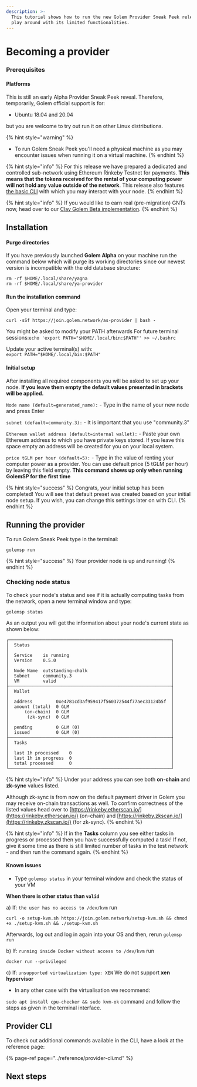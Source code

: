 ```yaml
---
description: >-
  This tutorial shows how to run the new Golem Provider Sneak Peek release and
  play around with its limited functionalities.
---
```


# Becoming a provider

### Prerequisites

#### Platforms

This is still an early Alpha Provider Sneak Peek reveal. Therefore, temporarily, Golem official support is for:

* Ubuntu 18.04 and 20.04 

but you are welcome to try out run it on other Linux distributions.

{% hint style="warning" %}
* To run Golem Sneak Peek you'll need a physical machine as you may encounter issues when running it on a virtual machine.
{% endhint %}

{% hint style="info" %}
For this release we have prepared a dedicated and controlled sub-network using Ethereum Rinkeby Testnet for payments. **This means that the tokens received for the rental of your computing power will not hold any value outside of the network**. This release also features [the basic CLI](https://golem-network.gitbook.io/golem-sdk-develop/reference/provider-cli) with which you may interact with your node.
{% endhint %}

{% hint style="info" %}
If you would like to earn real (pre-migration) GNTs now, head over to our [Clay Golem Beta implementation](https://golem.network/download/clay-beta/).
{% endhint %}

## Installation

#### Purge directories

If you have previously launched **Golem Alpha** on your machine run the command below which will purge its working directories since our newest version is incompatible with the old database structure:

```text
rm -rf $HOME/.local/share/yagna
rm -rf $HOME/.local/share/ya-provider
```

#### Run the installation command

Open your terminal and type:

```text
curl -sSf https://join.golem.network/as-provider | bash -
```

You might be asked to modify your PATH afterwards For future terminal sessions:`echo 'export PATH="$HOME/.local/bin:$PATH"' >> ~/.bashrc`

Update your active terminal\(s\) with:  
`export PATH="$HOME/.local/bin:$PATH"`

#### Initial setup

After installing all required components you will be asked to set up your node. **If you leave them empty the default values presented in brackets will be applied.**

`Node name (default=generated_name):` - Type in the name of your new node and press Enter

`subnet (default=community.3):` - It is important that you use "community.3"

`Ethereum wallet address (default=internal wallet):` - Paste your own Ethereum address to which you have private keys stored. If you leave this space empty an address will be created for you on your local system.

`price tGLM per hour (default=5):` - Type in the value of renting your computer power as a provider. You can use default price \(5 tGLM per hour\) by leaving this field empty. **This command shows up only when running GolemSP for the first time**

{% hint style="success" %}
Congrats, your initial setup has been completed! You will see that default preset was created based on your initial node setup. If you wish, you can change this settings later on with CLI.
{% endhint %}

## Running the provider

To run Golem Sneak Peek type in the terminal:

```text
golemsp run
```

{% hint style="success" %}
Your provider node is up and running!
{% endhint %}

### Checking node status

To check your node's status and see if it is actually computing tasks from the network, open a new terminal window and type:

```text
golemsp status
```

As an output you will get the information about your node's current state as shown below:

```text
┌──────────────────────────────────────────────────────────────┐
│  Status                                                      │
│                                                              │
│  Service    is running                                       │
│  Version    0.5.0                                            │
│                                                              │
│  Node Name  outstanding-chalk                                │
│  Subnet     community.3                                      │
│  VM         valid                                            │
├──────────────────────────────────────────────────────────────┤
│  Wallet                                                      │
│                                                              │
│  address         0xe4781cd3af959417f560372544f77aec33124b5f  │
│  amount (total)  0 GLM                                       │
│      (on-chain)  0 GLM                                       │
│       (zk-sync)  0 GLM                                       │
│                                                              │
│  pending         0 GLM (0)                                   │
│  issued          0 GLM (0)                                   │
├──────────────────────────────────────────────────────────────┤
│  Tasks                                                       │
│                                                              │
│  last 1h processed    0                                      │
│  last 1h in progress  0                                      │
│  total processed      0                                      │
└──────────────────────────────────────────────────────────────┘
```

{% hint style="info" %}
Under your address you can see both **on-chain** and **zk-sync** values listed.

Although zk-sync is from now on the default payment driver in Golem you may receive on-chain transactions as well. To confirm correctness of the listed values head over to [https://rinkeby.etherscan.io/](https://rinkeby.etherscan.io/) \(on-chain\) and [https://rinkeby.zkscan.io/](https://rinkeby.zkscan.io/) \(for zk-sync\).
{% endhint %}

{% hint style="info" %}
If in the **Tasks** column you see either tasks in progress or processed then you have successfully computed a task! If not, give it some time as there is still limited number of tasks in the test network - and then run the command again.
{% endhint %}

#### Known issues

* Type `golemsp status` in your terminal window and check the status of your VM

**When there is other status than `valid`**

a\) If: `the user has no access to /dev/kvm` run

```text
curl -o setup-kvm.sh https://join.golem.network/setup-kvm.sh && chmod +x ./setup-kvm.sh && ./setup-kvm.sh
```

Afterwards, log out and log in again into your OS and then, rerun `golemsp run`

b\) If: `running inside Docker without access to /dev/kvm` run

```text
docker run --privileged
```

c\) If: `unsupported virtualization type: XEN` We do not support **xen hypervisor**

* In any other case with the virtualisation we recommend:

`sudo apt install cpu-checker && sudo kvm-ok` command and follow the steps as given in the terminal interface.

## Provider CLI

To check out additional commands available in the CLI, have a look at the reference page:

{% page-ref page="../reference/provider-cli.md" %}

## Next steps

